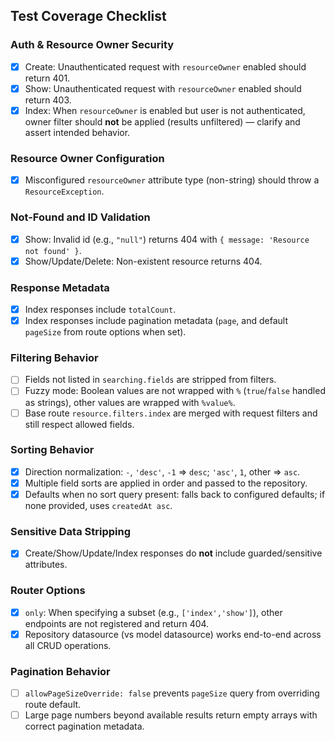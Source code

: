 ## Test Coverage Checklist

### Auth & Resource Owner Security
- [x] Create: Unauthenticated request with `resourceOwner` enabled should return 401.
- [x] Show: Unauthenticated request with `resourceOwner` enabled should return 403.
- [x] Index: When `resourceOwner` is enabled but user is not authenticated, owner filter should **not** be applied (results unfiltered) — clarify and assert intended behavior.

### Resource Owner Configuration
- [x] Misconfigured `resourceOwner` attribute type (non-string) should throw a `ResourceException`.

### Not-Found and ID Validation
- [x] Show: Invalid id (e.g., `"null"`) returns 404 with `{ message: 'Resource not found' }`.
- [x] Show/Update/Delete: Non-existent resource returns 404.

### Response Metadata
- [x] Index responses include `totalCount`.
- [x] Index responses include pagination metadata (`page`, and default `pageSize` from route options when set).

### Filtering Behavior
- [ ] Fields not listed in `searching.fields` are stripped from filters.
- [ ] Fuzzy mode: Boolean values are not wrapped with `%` (`true`/`false` handled as strings), other values are wrapped with `%value%`.
- [ ] Base route `resource.filters.index` are merged with request filters and still respect allowed fields.

### Sorting Behavior
- [x] Direction normalization: `-`, `'desc'`, `-1` => `desc`; `'asc'`, `1`, other => `asc`.
- [x] Multiple field sorts are applied in order and passed to the repository.
- [x] Defaults when no sort query present: falls back to configured defaults; if none provided, uses `createdAt asc`.

### Sensitive Data Stripping
- [x] Create/Show/Update/Index responses do **not** include guarded/sensitive attributes.

### Router Options
- [x] `only`: When specifying a subset (e.g., `['index','show']`), other endpoints are not registered and return 404.
- [x] Repository datasource (vs model datasource) works end-to-end across all CRUD operations.

### Pagination Behavior
- [ ] `allowPageSizeOverride: false` prevents `pageSize` query from overriding route default.
- [ ] Large page numbers beyond available results return empty arrays with correct pagination metadata.